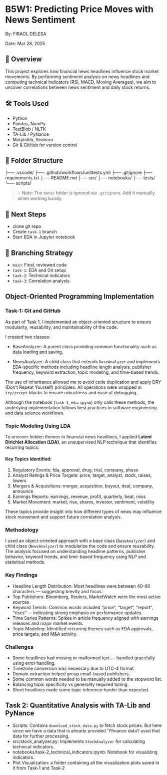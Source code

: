 # B5W1: Predicting Price Moves with News Sentiment  

By: FIRAOL DELESA  

Date: Mar 28, 2025

## 🌟 Overview

This project explores how financial news headlines influence stock market movements. By performing sentiment analysis on news headlines and computing technical indicators (RSI, MACD, Moving Averages), we aim to uncover correlations between news sentiment and daily stock returns.

## 🛠️ Tools Used

- Python
- Pandas, NumPy
- TextBlob / NLTK
- TA-Lib / PyNance
- Matplotlib, Seaborn
- Git & GitHub for version control

## 📁 Folder Structure

├── .vscode/
├── .github/workflows/unittests.yml
├── .gitignore
├── requirements.txt
├── README.md
├── src/
├── notebooks/
├── tests/
└── scripts/



> 💡 Note: The `data/` folder is ignored via `.gitignore`. Add it manually when working locally.

## 🚀 Next Steps

- clone git repo
- Create `task-1` branch
- Start EDA in Jupyter notebook

## 📌 Branching Strategy

- `main`: Final, reviewed code
- `task-1`: EDA and Git setup
- `task-2`: Technical indicators
- `task-3`: Correlation analysis

## Object-Oriented Programming Implementation

### Task-1:  Git and GitHub

As part of Task 1, I implemented an object-oriented structure to ensure modularity, reusability, and maintainability of the code.

I created two classes:

- BaseAnalyzer: A parent class providing common functionality such as data loading and saving.

- NewsAnalyzer: A child class that extends `BaseAnalyzer` and implements EDA-specific methods including headline length analysis, publisher frequency, keyword extraction, topic modeling, and time-based trends.

The use of inheritance allowed me to avoid code duplication and apply DRY (Don't Repeat Yourself) principles. All operations were wrapped in `try/except` blocks to ensure robustness and ease of debugging.

Although the notebook (`task-1_eda.ipynb`) only calls these methods, the underlying implementation follows best practices in software engineering and data science workflows.

### Topic Modeling Using LDA

To uncover hidden themes in financial news headlines, I applied **Latent Dirichlet Allocation (LDA)**, an unsupervised NLP technique that identifies recurring topics.

#### Key Topics Identified:

1. Regulatory Events: fda, approval, drug, trial, company, phase
2. Analyst Ratings & Price Targets: price, target, analyst, stock, raises, lowers
3. Mergers & Acquisitions: merger, acquisition, buyout, deal, company, announce
4. Earnings Reports: earnings, revenue, profit, quarterly, beat, miss
5. Market Movement: market, rise, shares, investor, sentiment, volatility

These topics provide insight into how different types of news may influence stock movement and support future correlation analysis.

### Methodology

I used an object-oriented approach with a base class (`BaseAnalyzer`) and child class (`NewsAnalyzer`) to modularize the code and ensure reusability. The analysis focused on understanding headline patterns, publisher behavior, keyword trends, and time-based frequency using NLP and statistical methods.

### Key Findings

- Headline Length Distribution: Most headlines were between 40–80 characters — suggesting brevity and focus.
- Top Publishers: Bloomberg, Reuters, MarketWatch were the most active sources.
- Keyword Trends: Common words included “price”, “target”, “report”, “rises” — indicating strong emphasis on performance updates.
- Time Series Patterns: Spikes in article frequency aligned with earnings releases and major market events.
- Topic Modeling: Identified recurring themes such as FDA approvals, price targets, and M&A activity.

### Challenges

- Some headlines had missing or malformed text — handled gracefully using error handling.
- Timezone conversion was necessary due to UTC-4 format.
- Domain extraction helped group email-based publishers.
- Some common words needed to be manually added to the stopword list.
- Balancing topic specificity vs generality required tuning.
- Short headlines made some topic inference harder than expected.

## Task 2: Quantitative Analysis with TA-Lib and PyNance

- Scripts: Contains `download_stock_data.py` to fetch stock prices. But here since we have a data that is already provided 'Yfinance data'I used that data for further processing.
- src/stock_analyzer.py: Implements `StockAnalyzer` for calculating technical indicators.
- notebooks/task-2_technical_indicators.ipynb: Notebook for visualizing indicators.
- Plot Visualization: a folder containing all the visualization plots saved in it from Task-1 and Task-2
